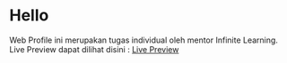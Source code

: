 # Hello
Web Profile ini merupakan tugas individual oleh mentor Infinite Learning. <br>
Live Preview dapat dilihat disini : [Live Preview](https://iwasnoob-dotcom.github.io/webprofile_A_Afandy_Latodjo/D_Morning_A_Afandy_Latodjo/index.html)
